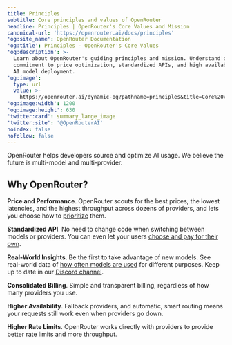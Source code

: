 ```yaml
---
title: Principles
subtitle: Core principles and values of OpenRouter
headline: Principles | OpenRouter's Core Values and Mission
canonical-url: 'https://openrouter.ai/docs/principles'
'og:site_name': OpenRouter Documentation
'og:title': Principles - OpenRouter's Core Values
'og:description': >-
  Learn about OpenRouter's guiding principles and mission. Understand our
  commitment to price optimization, standardized APIs, and high availability in
  AI model deployment.
'og:image':
  type: url
  value: >-
    https://openrouter.ai/dynamic-og?pathname=principles&title=Core%20Values&description=Multi-model%20AI%20access%20with%20optimized%20pricing%20and%20reliability
'og:image:width': 1200
'og:image:height': 630
'twitter:card': summary_large_image
'twitter:site': '@OpenRouterAI'
noindex: false
nofollow: false
---
```


OpenRouter helps developers source and optimize AI usage. We believe the future is multi-model and multi-provider.

## Why OpenRouter?

**Price and Performance**. OpenRouter scouts for the best prices, the lowest latencies, and the highest throughput across dozens of providers, and lets you choose how to [prioritize](/docs/features/provider-routing) them.

**Standardized API**. No need to change code when switching between models or providers. You can even let your users [choose and pay for their own](/docs/use-cases/oauth-pkce).

**Real-World Insights**. Be the first to take advantage of new models. See real-world data of [how often models are used](https://openrouter.ai/rankings) for different purposes. Keep up to date in our [Discord channel](https://discord.com/channels/1091220969173028894/1094454198688546826).

**Consolidated Billing**. Simple and transparent billing, regardless of how many providers you use.

**Higher Availability**. Fallback providers, and automatic, smart routing means your requests still work even when providers go down.

**Higher Rate Limits**. OpenRouter works directly with providers to provide better rate limits and more throughput.

